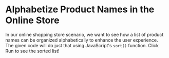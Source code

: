 # Alphabetize Product Names in the Online Store

In our online shopping store scenario, we want to see how a list of product names can be organized alphabetically to enhance the user experience. The given code will do just that using JavaScript's `sort()` function. Click Run to see the sorted list!